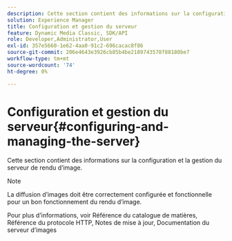 ```yaml
---
description: Cette section contient des informations sur la configuration et la gestion du serveur de rendu d’image.
solution: Experience Manager
title: Configuration et gestion du serveur
feature: Dynamic Media Classic, SDK/API
role: Developer,Administrator,User
exl-id: 357e5660-1e62-4aa0-91c2-696cacac8f86
source-git-commit: 206e4643e3926cb85b4be2189743578f88180be7
workflow-type: tm+mt
source-wordcount: '74'
ht-degree: 0%

---
```


# Configuration et gestion du serveur{#configuring-and-managing-the-server}

Cette section contient des informations sur la configuration et la gestion du serveur de rendu d’image.

>[!NOTE]
>
>La diffusion d’images doit être correctement configurée et fonctionnelle pour un bon fonctionnement du rendu d’image.

Pour plus d’informations, voir Référence du catalogue de matières, Référence du protocole HTTP, Notes de mise à jour, Documentation du serveur d’images
